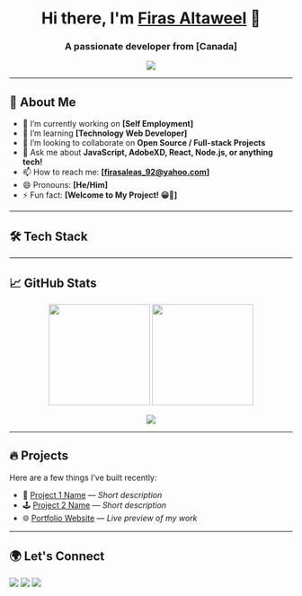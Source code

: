 <!-- GitHub Profile README for Firas Altaweel -->

<h1 align="center">Hi there, I'm <a href="https://github.com/codestacker92">Firas Altaweel</a> 👋</h1>
<h3 align="center">A passionate developer from [Canada]</h3>

<p align="center">
  <img src="https://readme-typing-svg.herokuapp.com?color=36BCF7&lines=Full+Stack+Developer;Open+Source+Enthusiast;Always+Learning+New+Things" />
</p>

---

## 🚀 About Me

- 🔭 I’m currently working on **[Self Employment]**
- 🌱 I’m learning **[Technology Web Developer]**
- 👯 I’m looking to collaborate on **Open Source / Full-stack Projects**
- 💬 Ask me about **JavaScript, AdobeXD, React, Node.js, or anything tech!**
- 📫 How to reach me: **[firasaleas_92@yahoo.com]**
- 😄 Pronouns: **[He/Him]**
- ⚡ Fun fact: **[Welcome to My Project! 😀🎉]**

---

## 🛠️ Tech Stack

<p align="left">
  <https://skillicons.dev/icons?i=js,ts,react,next,nodejs,express,python,django,tailwind,html,css,git,github,postgres,mongodb,docker" />
</p>

---

## 📈 GitHub Stats

<p align="center">
  <img src="https://github-readme-stats.vercel.app/api?username=codestacker92&show_icons=true&theme=tokyonight" height="180px"/>
  <img src="https://github-readme-streak-stats.herokuapp.com/?username=codestacker92&theme=tokyonight" height="180px"/>
</p>

<p align="center">
  <img src="https://github-readme-stats.vercel.app/api/top-langs/?username=codestacker92&layout=compact&theme=tokyonight" />
</p>

---

## 🔥 Projects

Here are a few things I’ve built recently:

- 🧠 [Project 1 Name](https://github.com/codestacker92/PROJECT_1) — *Short description*
- 🕹️ [Project 2 Name](https://github.com/codestacker92/PROJECT_2) — *Short description*
- 🌐 [Portfolio Website](https://your-portfolio.com) — *Live preview of my work*

---

## 🌍 Let's Connect

<p align="left">
  <a href="https://www.facebook.com/firasaleas"><img src="https://img.shields.io/badge/Facebook-0A66C2?style=for-the-badge&logo=Facebook&logoColor=blue"/></a>
  <a href="mailto:firasaleas_92@yahoo.com"><img src="https://img.shields.io/badge/yahoo-D14836?style=for-the-badge&logo=yahoo&logoColor=blue"/></a>
  <a href="https://www.instagram.com/firas.aleas/#"><img src="https://img.shields.io/badge/instagram-1DA1F2?style=for-the-badge&logo=instagram&logoColor=red"/></a>
</p>
